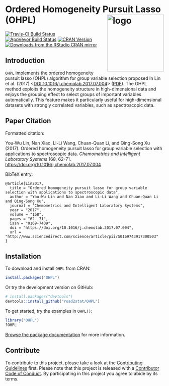 # Ordered Homogeneity Pursuit Lasso (OHPL)  <a href="https://ohpl.io"><img src="https://i.imgur.com/8Ei1J8i.png" align="right" alt="logo" height="180" width="180" /></a>

[![Travis-CI Build Status](https://travis-ci.org/road2stat/OHPL.svg?branch=master)](https://travis-ci.org/road2stat/OHPL)
[![AppVeyor Build Status](https://ci.appveyor.com/api/projects/status/gly6tao7yu6vfq85?svg=true)](https://ci.appveyor.com/project/road2stat/ohpl-8jvmx)
[![CRAN Version](https://www.r-pkg.org/badges/version/OHPL)](https://cran.r-project.org/package=OHPL)
[![Downloads from the RStudio CRAN mirror](https://cranlogs.r-pkg.org/badges/OHPL)](https://cran.r-project.org/package=OHPL)

## Introduction

`OHPL` implements the ordered homogeneity pursuit lasso (OHPL) algorithm for group variable selection proposed in Lin et al. (2017) <[DOI:10.1016/j.chemolab.2017.07.004](https://doi.org/10.1016/j.chemolab.2017.07.004)> ([PDF](https://nanx.me/papers/OHPL.pdf)). The OHPL method exploits the homogeneity structure in high-dimensional data and enjoys the grouping effect to select groups of important variables automatically. This feature makes it particularly useful for high-dimensional datasets with strongly correlated variables, such as spectroscopic data.

## Paper Citation

Formatted citation:

You-Wu Lin, Nan Xiao, Li-Li Wang, Chuan-Quan Li, and Qing-Song Xu (2017). Ordered homogeneity pursuit lasso for group variable selection with applications to spectroscopic data. _Chemometrics and Intelligent Laboratory Systems_ 168, 62-71. https://doi.org/10.1016/j.chemolab.2017.07.004

BibTeX entry:

```
@article{Lin2017,
  title = "Ordered homogeneity pursuit lasso for group variable selection with applications to spectroscopic data",
  author = "You-Wu Lin and Nan Xiao and Li-Li Wang and Chuan-Quan Li and Qing-Song Xu",
  journal = "Chemometrics and Intelligent Laboratory Systems",
  year = "2017",
  volume = "168",
  pages = "62--71",
  issn = "0169-7439",
  doi = "https://doi.org/10.1016/j.chemolab.2017.07.004",
  url = "http://www.sciencedirect.com/science/article/pii/S0169743917300503"
}
```

## Installation

To download and install `OHPL` from CRAN:

```r
install.packages("OHPL")
```

Or try the development version on GitHub:

```r
# install.packages("devtools")
devtools::install_github("road2stat/OHPL")
```

To get started, try the examples in `OHPL()`:

```r
library("OHPL")
?OHPL
```

[Browse the package documentation](https://ohpl.io/doc/) for more information.

## Contribute

To contribute to this project, please take a look at the [Contributing Guidelines](CONTRIBUTING.md) first. Please note that this project is released with a [Contributor Code of Conduct](CONDUCT.md). By participating in this project you agree to abide by its terms.
